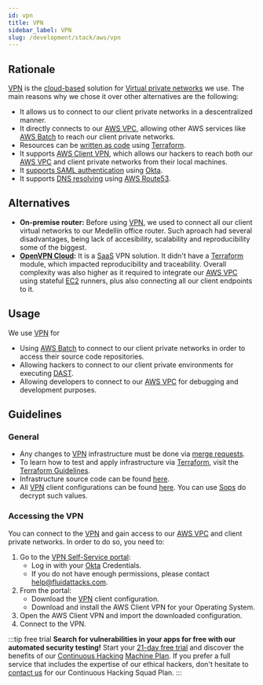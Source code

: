 ```yaml
---
id: vpn
title: VPN
sidebar_label: VPN
slug: /development/stack/aws/vpn
---
```


## Rationale

[VPN][VPN] is the
[cloud-based](https://en.wikipedia.org/wiki/Cloud_computing) solution
for [Virtual private networks](https://en.wikipedia.org/wiki/Virtual_private_network)
we use.
The main reasons why we chose it
over other alternatives
are the following:

- It allows us to connect
  to our client private
  networks in a descentralized manner.
- It directly connects
  to our [AWS VPC][VPC],
  allowing other AWS services
  like [AWS Batch](/development/stack/aws/batch/)
  to reach our client private networks.
- Resources can be [written as code](https://registry.terraform.io/providers/hashicorp/aws/latest/docs)
  using [Terraform][TERRAFORM].
- It supports [AWS Client VPN](https://docs.aws.amazon.com/vpn/latest/clientvpn-admin/what-is.html),
  which allows our hackers
  to reach both our [AWS VPC][VPC]
  and client private networks
  from their local machines.
- It [supports SAML authentication](https://aws.amazon.com/blogs/networking-and-content-delivery/authenticate-aws-client-vpn-users-with-saml/)
  using [Okta](/development/stack/okta).
- It supports [DNS resolving](https://aws.amazon.com/premiumsupport/knowledge-center/client-vpn-how-dns-works-with-endpoint/)
  using [AWS Route53](https://aws.amazon.com/route53/).

## Alternatives

- **On-premise router:**
  Before using [VPN][VPN],
  we used to connect all our client
  virtual networks to our
  Medellín office router.
  Such aproach had several disadvantages,
  being lack of accesibility, scalability and reproducibility
  some of the biggest.
- **[OpenVPN Cloud](https://openvpn.net/cloud-vpn/):**
  It is a [SaaS](https://en.wikipedia.org/wiki/Software_as_a_service)
  VPN solution.
  It didn't have a [Terraform][TERRAFORM] module,
  which impacted reproducibility and traceability.
  Overall complexity was also higher as it required
  to integrate our [AWS VPC][VPC]
  using stateful [EC2](/development/stack/aws/ec2) runners,
  plus also connecting all our client endpoints to it.

## Usage

We use [VPN][VPN] for

- Using [AWS Batch](/development/stack/aws/batch/)
  to connect to our client private networks in order to
  access their source code repositories.
- Allowing hackers to connect to our client private environments
  for executing [DAST](https://en.wikipedia.org/wiki/Dynamic_application_security_testing).
- Allowing developers to connect to our [AWS VPC][VPC]
  for debugging and development purposes.

## Guidelines

### General

- Any changes to [VPN][VPN] infrastructure
  must be done
  via [merge requests](https://docs.gitlab.com/ee/user/project/merge_requests/).
- To learn how to test and apply infrastructure
  via [Terraform][TERRAFORM],
  visit the [Terraform Guidelines](/development/stack/terraform#guidelines).
- Infrastructure source code
  can be found [here](https://gitlab.com/fluidattacks/universe/-/tree/trunk/common/vpc/infra).
- All [VPN][VPN] client configurations
  can be found [here](https://gitlab.com/fluidattacks/universe/-/blob/trunk/common/secrets/dev.yaml#L22).
  You can use [Sops](/development/stack/sops) do decrypt such values.

### Accessing the VPN

You can connect to the [VPN][VPN]
and gain access to our [AWS VPC][VPC]
and client private networks.
In order to do so, you need to:

1. Go to the [VPN Self-Service portal](https://self-service.clientvpn.amazonaws.com/endpoints/cvpn-endpoint-05b3ce2112d0a836a):
    - Log in with your [Okta](/development/stack/okta) Credentials.
    - If you do not have enough permissions, please contact help@fluidattacks.com.
1. From the portal:
    - Download the [VPN][VPN] client configuration.
    - Download and install the AWS Client VPN for your Operating System.
1. Open the AWS Client VPN and import the downloaded configuration.
1. Connect to the VPN.

:::tip free trial
**Search for vulnerabilities in your apps for free
with our automated security testing!**
Start your [21-day free trial](https://fluidattacks.com/free-trial/)
and discover the benefits of our [Continuous Hacking](https://fluidattacks.com/services/continuous-hacking/)
[Machine Plan](https://fluidattacks.com/plans/).
If you prefer a full service
that includes the expertise of our ethical hackers,
don't hesitate to [contact us](https://fluidattacks.com/contact-us/)
for our Continuous Hacking Squad Plan.
:::

[VPN]: https://aws.amazon.com/vpn/
[VPC]: /development/stack/aws/vpc/
[TERRAFORM]: /development/stack/terraform/
